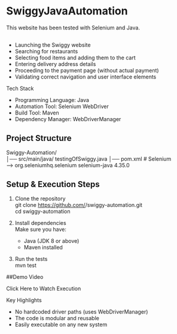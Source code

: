 # SwiggyJavaAutomation
This website has been tested with Selenium and Java.
##
- Launching the Swiggy website  
- Searching for restaurants  
- Selecting food items and adding them to the cart  
- Entering delivery address details  
- Proceeding to the payment page (without actual payment)  
- Validating correct navigation and user interface elements  

Tech Stack  

- Programming Language: Java  
- Automation Tool: Selenium WebDriver  
- Build Tool: Maven  
- Dependency Manager: WebDriverManager   

## Project Structure  
Swiggy-Automation/  
│── src/main/java/ 
      testingOfSwiggy.java
│── pom.xml               # Selenium  
-->
<dependency>
    <groupId>org.seleniumhq.selenium</groupId>
    <artifactId>selenium-java</artifactId>
    <version>4.35.0</version>
</dependency>
 



## Setup & Execution Steps  

1. Clone the repository  
   git clone https://github.com/<your-username>/swiggy-automation.git  
   cd swiggy-automation  

2. Install dependencies  
   Make sure you have:  
   - Java (JDK 8 or above)  
   - Maven installed  


3. Run the tests  
   mvn test  



##Demo Video  

Click Here to Watch Execution  

Key Highlights  

- No hardcoded driver paths (uses WebDriverManager)  
- The code is modular and reusable  
- Easily executable on any new system  
